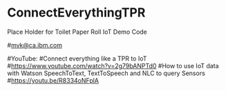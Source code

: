 # ConnectEverythingTPR
Place Holder for Toilet Paper Roll IoT Demo Code

#mvk@ca.ibm.com

#YouTube:
#Connect everything like a TPR to IoT
#https://www.youtube.com/watch?v=2g79bANPTd0
#How to use IoT data with  Watson SpeechToText, TextToSpeech and NLC to query Sensors
#https://youtu.be/R8334oNFplA




